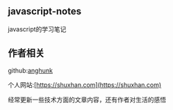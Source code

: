 ## javascript-notes
javascript的学习笔记

## 作者相关

github:[anghunk](https://shuxhan.com)

个人网站:[https://shuxhan.com](https://shuxhan.com)

经常更新一些技术方面的文章内容，还有作者对生活的感悟
